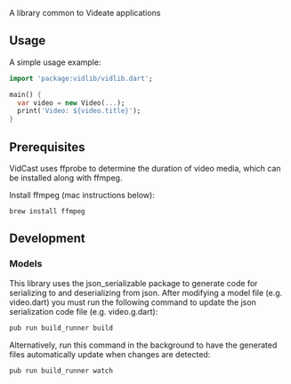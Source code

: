 A library common to Videate applications

## Usage

A simple usage example:

```dart
import 'package:vidlib/vidlib.dart';

main() {
  var video = new Video(...);
  print('Video: ${video.title}');
}
```

## Prerequisites

VidCast uses ffprobe to determine the duration of video media, which can be installed along with ffmpeg.

Install ffmpeg (mac instructions below):

```
brew install ffmpeg
```

## Development

### Models

This library uses the json_serializable package to generate code for serializing to and deserializing from json. After modifying a model file (e.g. video.dart) you must run the following command to update the json serialization code file (e.g. video.g.dart):

```dart
pub run build_runner build
```

Alternatively, run this command in the background to have the generated files automatically update when changes are detected:

```dart
pub run build_runner watch
```